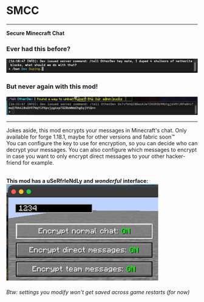 # SMCC

---

**Secure Minecraft Chat**

### Ever had this before? 
![img.png](images/img.png)


### But never again with this mod!
![img_2.png](images/img_2.png)

---
Jokes aside, this mod encrypts your messages in Minecraft's chat.
Only available for forge 1.18.1, maybe for other versions and fabric soon™️\
You can configure the key to use for encryption, so you can decide who can
decrypt your messages. You can also configure which messages to encrypt in case you want to only encrypt direct messages to your other hacker-friend for example.

\
**This mod has a uSeRfrIeNdLy and** ***wonderful*** **interface:**\
![img_1.png](images/img_1.png)

###### Btw: settings you modify won't get saved across game restarts (for now)
